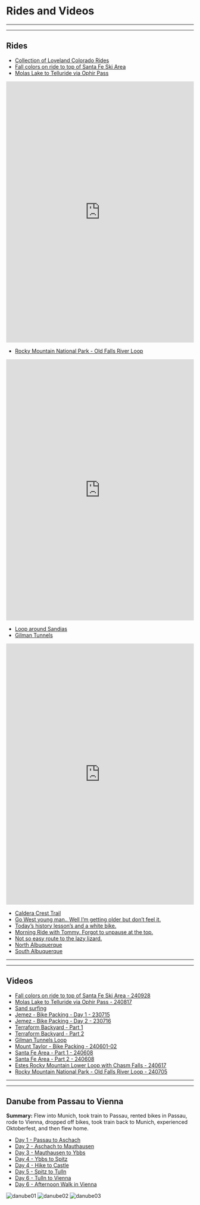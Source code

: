# Rides and Videos

<!--
UPDATE
<video controls>
<source src="../videos/HOWTO-Add-Applications-IGEL_OS_12_wo_UMS_AppPortal.mp4" type="video/mp4">
</video>
-->

-----

-----

## Rides

- [Collection of Loveland Colorado Rides](https://ridewithgps.com/collections/3162931)
- [Fall colors on ride to top of Santa Fe Ski Area](https://www.strava.com/activities/12527246015)
- [Molas Lake to Telluride via Ophir Pass](https://www.strava.com/activities/12174252026)

<iframe src="https://ridewithgps.com/embeds?type=route&id=48000740&sampleGraph=true&distanceMarkers=true&showPhotos=true" style="width: 1px; min-width: 100%; height: 700px; border: none;" scrolling="no"></iframe>

- [Rocky Mountain National Park - Old Falls River Loop](https://www.strava.com/activities/11817194527)

<iframe src="https://ridewithgps.com/embeds?type=route&id=47419506&sampleGraph=true&distanceMarkers=true&showPhotos=true" style="width: 1px; min-width: 100%; height: 700px; border: none;" scrolling="no"></iframe>

- [Loop around Sandias](https://www.strava.com/activities/10179981317)
- [Gilman Tunnels](https://www.strava.com/activities/9635956540)

<iframe src="https://ridewithgps.com/embeds?type=route&id=44024279&sampleGraph=true&distanceMarkers=true&showPhotos=true" style="width: 1px; min-width: 100%; height: 700px; border: none;" scrolling="no"></iframe>

- [Caldera Crest Trail](https://www.trailforks.com/trails/caldera-crest-trail/)
- [Go West young man.. Well I’m getting older but don’t feel it.](https://www.strava.com/activities/10459102374)
- [Today’s history lesson’s and a white bike.](https://www.strava.com/activities/10110780858)
- [Morning Ride with Tommy. Forgot to unpause at the top.](https://www.strava.com/activities/10087193041)
- [Not so easy route to the lazy lizard.](https://www.strava.com/activities/9958735844)
- [North Albuquerque](https://www.strava.com/activities/10016118623)
- [South Albuquerque](https://www.strava.com/activities/9940294908)

-----

-----

## Videos

- [Fall colors on ride to top of Santa Fe Ski Area - 240928](https://youtu.be/FQxCcJpoLhk)
- [Molas Lake to Telluride via Ophir Pass - 240817](https://youtu.be/95h8Jhez-yc)
- [Sand surfing](https://youtu.be/EdIwXk2kRc4?si=VF5rh4u7WfWpgzD2)
- [Jemez - Bike Packing - Day 1 - 230715](https://youtu.be/FYII_S_Hcqs?si=aZFUwIEhWy9Qgy66)
- [Jemez - Bike Packing - Day 2 - 230716](https://youtu.be/JpMxcMa8OM4?si=i4hicsAcyzzVSOhz)
- [Terraform Backyard - Part 1](https://youtu.be/bS7sgh5xDwM?si=FOjVlpPx_NH8jQVn)
- [Terraform Backyard - Part 2](https://youtu.be/sKPluSoEnXI?si=wgVdKXDEE7jrDnGF)
- [Gilman Tunnels Loop](https://youtu.be/BH3MiV6nWh4?si=JnFpp0Qz_sCIcu7g)
- [Mount Taylor - Bike Packing - 240601-02](https://youtu.be/9hoCJsxpCWo)
- [Santa Fe Area - Part 1 - 240608](https://youtu.be/pjaa4q-WLSA)
- [Santa Fe Area - Part 2 - 240608](https://youtu.be/7jMtdkwnXxY)
- [Estes Rocky Mountain Lower Loop with Chasm Falls - 240617](https://youtu.be/iBjIhGd4CV0)
- [Rocky Mountain National Park - Old Falls River Loop - 240705](https://youtu.be/UU8sLd_voBI)

-----

-----

## Danube from Passau to Vienna

**Summary:** Flew into Munich, took train to Passau, rented bikes in Passau, rode to Vienna, dropped off bikes, took train back to Munich, experienced Oktoberfest, and then flew home.

- [Day 1 - Passau to Aschach](https://www.strava.com/activities/9854832339)
- [Day 2 - Aschach to Mauthausen](https://www.strava.com/activities/9860710343)
- [Day 3 - Mauthausen to Ybbs](https://www.strava.com/activities/9868959003)
- [Day 4 - Ybbs to Spitz](https://www.strava.com/activities/9875119944)
- [Day 4 - Hike to Castle](https://www.strava.com/activities/9875119778)
- [Day 5 - Spitz to Tulln](https://www.strava.com/activities/9879722065)
- [Day 6 - Tulln to Vienna](https://www.strava.com/activities/9885616836)
- [Day 6 - Afternoon Walk in Vienna](https://www.strava.com/activities/9886466537)

![danube01](Images/danube-01.jpeg)
![danube02](Images/danube-02.jpeg)
![danube03](Images/danube-03.jpeg)